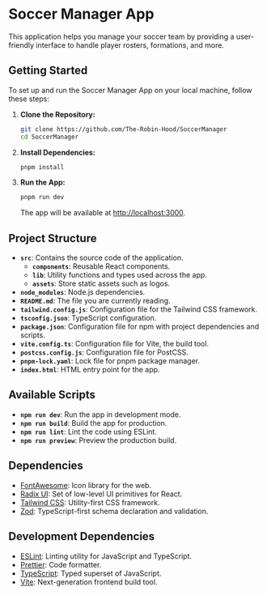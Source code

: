 # Soccer Manager App

This application helps you manage your soccer team by providing a user-friendly interface to handle player rosters, formations, and more.

## Getting Started

To set up and run the Soccer Manager App on your local machine, follow these steps:

1. **Clone the Repository:**
   ```bash
   git clone https://github.com/The-Robin-Hood/SoccerManager
   cd SoccerManager
   ```

2. **Install Dependencies:**
   ```bash
   pnpm install
   ```

3. **Run the App:**
   ```bash
   pnpm run dev
   ```
   The app will be available at [http://localhost:3000](http://localhost:3000).

## Project Structure

- **`src`**: Contains the source code of the application.
  - **`components`**: Reusable React components.
  - **`lib`**: Utility functions and types used across the app.
  - **`assets`**: Store static assets such as logos.
- **`node_modules`**: Node.js dependencies.
- **`README.md`**: The file you are currently reading.
- **`tailwind.config.js`**: Configuration file for the Tailwind CSS framework.
- **`tsconfig.json`**: TypeScript configuration.
- **`package.json`**: Configuration file for npm with project dependencies and scripts.
- **`vite.config.ts`**: Configuration file for Vite, the build tool.
- **`postcss.config.js`**: Configuration file for PostCSS.
- **`pnpm-lock.yaml`**: Lock file for pnpm package manager.
- **`index.html`**: HTML entry point for the app.

## Available Scripts

- **`npm run dev`**: Run the app in development mode.
- **`npm run build`**: Build the app for production.
- **`npm run lint`**: Lint the code using ESLint.
- **`npm run preview`**: Preview the production build.

## Dependencies

- [FontAwesome](https://fontawesome.com/): Icon library for the web.
- [Radix UI](https://radix-ui.com/): Set of low-level UI primitives for React.
- [Tailwind CSS](https://tailwindcss.com/): Utility-first CSS framework.
- [Zod](https://github.com/colinhacks/zod): TypeScript-first schema declaration and validation.

## Development Dependencies

- [ESLint](https://eslint.org/): Linting utility for JavaScript and TypeScript.
- [Prettier](https://prettier.io/): Code formatter.
- [TypeScript](https://www.typescriptlang.org/): Typed superset of JavaScript.
- [Vite](https://vitejs.dev/): Next-generation frontend build tool.

